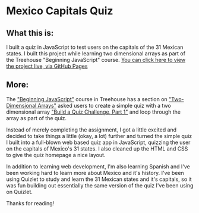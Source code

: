 # Mexico Capitals Quiz

## What this is:

I built a quiz in JavaScript to test users on the capitals of the 31 Mexican states. I built this project while learning two dimensional arrays as part of the Treehouse "Beginning JavaScript" course. [You can click here to view the project live, via GitHub Pages](https://westonludeke.github.io/mexico-capitals-quiz/)

## More:

The ["Beginning JavaScript"](https://teamtreehouse.com/tracks/beginning-javascript) course in Treehouse has a section on ["Two-Dimensional Arrays"](https://teamtreehouse.com/library/twodimensional-arrays) asked users to create a simple quiz with a two dimensional array ["Build a Quiz Challenge, Part 1"](https://teamtreehouse.com/library/build-a-quiz-challenge-part-1) and loop through the array as part of the quiz.

Instead of merely completing the assignment, I got a little excited and decided to take things a little (okay, a lot) further and turned the simple quiz I built into a full-blown web based quiz app in JavaScript, quizzing the user on the capitals of Mexico's 31 states. I also cleaned up the HTML and CSS to give the quiz homepage a nice layout.

In addition to learning web development, I'm also learning Spanish and I've been working hard to learn more about Mexico and it's history.  I've been using Quizlet to study and learn the 31 Mexican states and it's capitals, so it was fun building out essentially the same version of the quiz I've been using on Quizlet.

Thanks for reading!